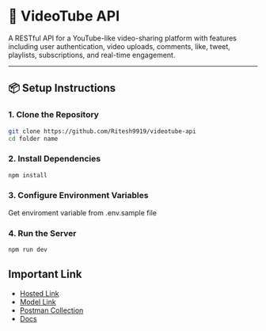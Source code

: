 # 🎉 VideoTube API

A RESTful API for a YouTube-like video-sharing platform with features including user authentication, video
 uploads, comments, like, tweet, playlists, subscriptions, and real-time engagement.

---

## 📦 Setup Instructions

### 1. Clone the Repository

```bash
git clone https://github.com/Ritesh9919/videotube-api
cd folder name
```

### 2. Install Dependencies

```bash
npm install
```

### 3. Configure Environment Variables

 Get enviroment variable from .env.sample file

### 4. Run the Server

```bash
npm run dev
```

## Important Link
- [Hosted Link](https://videotube-api-1.onrender.com/)
- [Model Link](https://app.eraser.io/workspace/YtPqZ1VogxGy1jzIDkzj)
- [Postman Collection](https://api-team-3647.postman.co/workspace/My-Workspace~2e7453c5-ebf4-45fb-8eda-da1ae0ca8286/request/28692168-03e67651-61d3-4435-b075-6b87d5e69d52?action=share&creator=28692168&ctx=documentation)
- [Docs](https://documenter.getpostman.com/view/28692168/2sB3B7QaDV)





